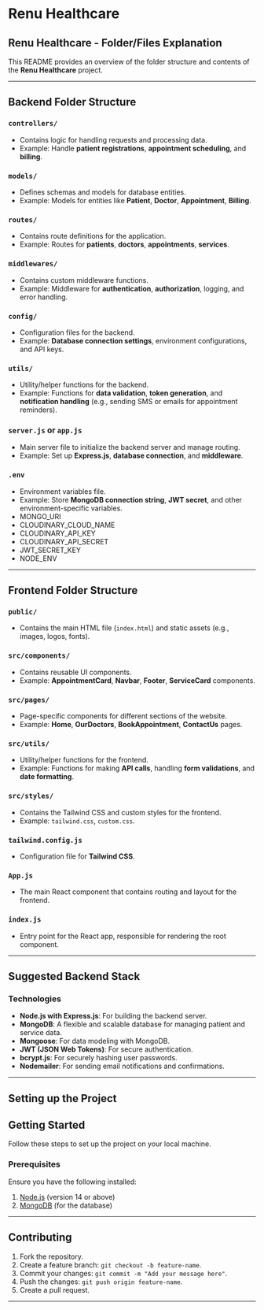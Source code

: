# Renu Healthcare

## Renu Healthcare - Folder/Files Explanation

This README provides an overview of the folder structure and contents of the **Renu Healthcare** project.

---

## **Backend Folder Structure**

### `controllers/`
- Contains logic for handling requests and processing data.
- Example: Handle **patient registrations**, **appointment scheduling**, and **billing**.

### `models/`
- Defines schemas and models for database entities.
- Example: Models for entities like **Patient**, **Doctor**, **Appointment**, **Billing**.

### `routes/`
- Contains route definitions for the application.
- Example: Routes for **patients**, **doctors**, **appointments**, **services**.

### `middlewares/`
- Contains custom middleware functions.
- Example: Middleware for **authentication**, **authorization**, logging, and error handling.

### `config/`
- Configuration files for the backend.
- Example: **Database connection settings**, environment configurations, and API keys.

### `utils/`
- Utility/helper functions for the backend.
- Example: Functions for **data validation**, **token generation**, and **notification handling** (e.g., sending SMS or emails for appointment reminders).

### `server.js` or `app.js`
- Main server file to initialize the backend server and manage routing.
- Example: Set up **Express.js**, **database connection**, and **middleware**.

### `.env`
- Environment variables file.
- Example: Store **MongoDB connection string**, **JWT secret**, and other environment-specific variables.
- MONGO_URI
- CLOUDINARY_CLOUD_NAME
- CLOUDINARY_API_KEY
- CLOUDINARY_API_SECRET
- JWT_SECRET_KEY
- NODE_ENV
---

## **Frontend Folder Structure**

### `public/`
- Contains the main HTML file (`index.html`) and static assets (e.g., images, logos, fonts).

### `src/components/`
- Contains reusable UI components.
- Example: **AppointmentCard**, **Navbar**, **Footer**, **ServiceCard** components.

### `src/pages/`
- Page-specific components for different sections of the website.
- Example: **Home**, **OurDoctors**, **BookAppointment**, **ContactUs** pages.

### `src/utils/`
- Utility/helper functions for the frontend.
- Example: Functions for making **API calls**, handling **form validations**, and **date formatting**.

### `src/styles/`
- Contains the Tailwind CSS and custom styles for the frontend.
- Example: `tailwind.css`, `custom.css`.

### `tailwind.config.js`
- Configuration file for **Tailwind CSS**.

### `App.js`
- The main React component that contains routing and layout for the frontend.

### `index.js`
- Entry point for the React app, responsible for rendering the root component.

---

## **Suggested Backend Stack**

### Technologies
- **Node.js with Express.js**: For building the backend server.
- **MongoDB**: A flexible and scalable database for managing patient and service data.
- **Mongoose**: For data modeling with MongoDB.
- **JWT (JSON Web Tokens)**: For secure authentication.
- **bcrypt.js**: For securely hashing user passwords.
- **Nodemailer**: For sending email notifications and confirmations.

---

## **Setting up the Project**
## **Getting Started**

Follow these steps to set up the project on your local machine.

### **Prerequisites**
Ensure you have the following installed:
1. [Node.js](https://nodejs.org/) (version 14 or above)
2. [MongoDB](https://www.mongodb.com/) (for the database)

---

## **Contributing**

1. Fork the repository.
2. Create a feature branch: `git checkout -b feature-name`.
3. Commit your changes: `git commit -m "Add your message here"`.
4. Push the changes: `git push origin feature-name`.
5. Create a pull request.

---



